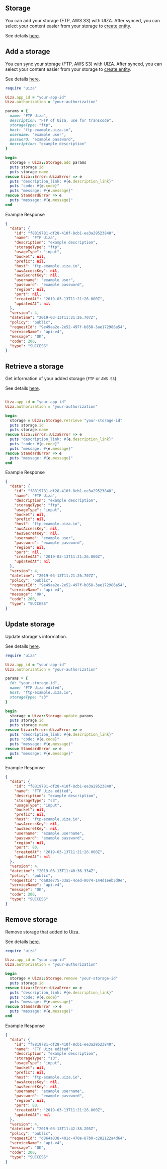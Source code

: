 ## Storage
You can add your storage (FTP, AWS S3) with UIZA.
After synced, you can select your content easier from your storage to [create entity](https://docs.uiza.io/v4/#create-entity).

See details [here](https://docs.uiza.io/v4/#storage).

## Add a storage
You can sync your storage (FTP, AWS S3) with UIZA.
After synced, you can select your content easier from your storage to [create entity](https://docs.uiza.io/#create-entity).

See details [here](https://docs.uiza.io/v4/#add-a-storage).

```ruby
require "uiza"

Uiza.app_id = "your-app-id"
Uiza.authorization = "your-authorization"

params = {
  name: "FTP Uiza",
  description: "FTP of Uiza, use for transcode",
  storageType: "ftp",
  host: "ftp-example.uiza.io",
  username: "example user",
  password: "example password",
  description: "example description"
}

begin
  storage = Uiza::Storage.add params
  puts storage.id
  puts storage.name
rescue Uiza::Error::UizaError => e
  puts "description_link: #{e.description_link}"
  puts "code: #{e.code}"
  puts "message: #{e.message}"
rescue StandardError => e
  puts "message: #{e.message}"
end
```

Example Response
```json
{
  "data": {
    "id": "f8819781-df28-410f-8cb1-ee3a29523840",
    "name": "FTP Uiza",
    "description": "example description",
    "storageType": "ftp",
    "usageType": "input",
    "bucket": nil,
    "prefix": nil,
    "host": "ftp-example.uiza.io",
    "awsAccessKey": nil,
    "awsSecretKey": nil,
    "username": "example user",
    "password": "example password",
    "region": nil,
    "port": nil,
    "createdAt": "2019-03-13T11:21:26.000Z",
    "updatedAt": nil
  },
  "version": 4,
  "datetime": "2019-03-13T11:21:26.707Z",
  "policy": "public",
  "requestId": "9e49aa2e-2e52-497f-b858-3ae172986a54",
  "serviceName": "api-v4",
  "message": "OK",
  "code": 200,
  "type": "SUCCESS"
}
```

## Retrieve a storage
Get information of your added storage (`FTP` or `AWS S3`).

See details [here](https://docs.uiza.io/v4/#retrieve-a-storage).

```ruby

Uiza.app_id = "your-app-id"
Uiza.authorization = "your-authorization"

begin
  storage = Uiza::Storage.retrieve "your-storage-id"
  puts storage.id
  puts storage.name
rescue Uiza::Error::UizaError => e
  puts "description_link: #{e.description_link}"
  puts "code: #{e.code}"
  puts "message: #{e.message}"
rescue StandardError => e
  puts "message: #{e.message}"
end
```

Example Response
```json
{
  "data": {
    "id": "f8819781-df28-410f-8cb1-ee3a29523840",
    "name": "FTP Uiza",
    "description": "example description",
    "storageType": "ftp",
    "usageType": "input",
    "bucket": nil,
    "prefix": nil,
    "host": "ftp-example.uiza.io",
    "awsAccessKey": nil,
    "awsSecretKey": nil,
    "username": "example user",
    "password": "example password",
    "region": nil,
    "port": nil,
    "createdAt": "2019-03-13T11:21:26.000Z",
    "updatedAt": nil
  },
  "version": 4,
  "datetime": "2019-03-13T11:21:26.707Z",
  "policy": "public",
  "requestId": "9e49aa2e-2e52-497f-b858-3ae172986a54",
  "serviceName": "api-v4",
  "message": "OK",
  "code": 200,
  "type": "SUCCESS"
}
```

## Update storage
Update storage's information.

See details [here](https://docs.uiza.io/v4/#update-storage).

```ruby
require "uiza"

Uiza.app_id = "your-app-id"
Uiza.authorization = "your-authorization"

params = {
  id: "your-storage-id",
  name: "FTP Uiza edited",
  host: "ftp-example.uiza.io",
  storageType: "s3"
}

begin
  storage = Uiza::Storage.update params
  puts storage.id
  puts storage.name
rescue Uiza::Error::UizaError => e
  puts "description_link: #{e.description_link}"
  puts "code: #{e.code}"
  puts "message: #{e.message}"
rescue StandardError => e
  puts "message: #{e.message}"
end
```

Example Response
```json
{
  "data": {
    "id": "f8819781-df28-410f-8cb1-ee3a29523840",
    "name": "FTP Uiza edited",
    "description": "example description",
    "storageType": "s3",
    "usageType": "input",
    "bucket": nil,
    "prefix": nil,
    "host": "ftp-example.uiza.io",
    "awsAccessKey": nil,
    "awsSecretKey": nil,
    "username": "example username",
    "password": "example password",
    "region": nil,
    "port": 80,
    "createdAt": "2019-03-13T11:21:26.000Z",
    "updatedAt": nil
  },
  "version": 4,
  "datetime": "2019-03-13T11:40:36.334Z",
  "policy": "public",
  "requestId": "da83e775-33a5-4ced-8074-144d1eeb5d9e",
  "serviceName": "api-v4",
  "message": "OK",
  "code": 200,
  "type": "SUCCESS"
}
```

## Remove storage
Remove storage that added to Uiza.

See details [here](https://docs.uiza.io/v4/#delete-a-storage).

```ruby
require "uiza"

Uiza.app_id = "your-app-id"
Uiza.authorization = "your-authorization"

begin
  storage = Uiza::Storage.remove "your-storage-id"
  puts storage.id
rescue Uiza::Error::UizaError => e
  puts "description_link: #{e.description_link}"
  puts "code: #{e.code}"
  puts "message: #{e.message}"
rescue StandardError => e
  puts "message: #{e.message}"
end
```

Example Response
```json
{
  "data": {
    "id": "f8819781-df28-410f-8cb1-ee3a29523840",
    "name": "FTP Uiza edited",
    "description": "example description",
    "storageType": "s3",
    "usageType": "input",
    "bucket": nil,
    "prefix": nil,
    "host": "ftp-example.uiza.io",
    "awsAccessKey": nil,
    "awsSecretKey": nil,
    "username": "example username",
    "password": "example password",
    "region": nil,
    "port": 80,
    "createdAt": "2019-03-13T11:21:26.000Z",
    "updatedAt": nil
  },
  "version": 4,
  "datetime": "2019-03-13T11:42:38.205Z",
  "policy": "public",
  "requestId": "d864a038-401c-470e-87b0-c282122a4d64",
  "serviceName": "api-v4",
  "message": "OK",
  "code": 200,
  "type": "SUCCESS"
}
```
